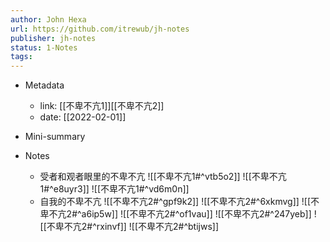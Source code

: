 ```yaml
---
author: John Hexa
url: https://github.com/itrewub/jh-notes
publisher: jh-notes
status: 1-Notes
tags: 
---
```

- Metadata
	- link:  [[不卑不亢1]][[不卑不亢2]]
	- date: [[2022-02-01]]
- Mini-summary

- Notes
	- 受者和观者眼里的不卑不亢
![[不卑不亢1#^vtb5o2]]
![[不卑不亢1#^e8uyr3]]
![[不卑不亢1#^vd6m0n]]
	- 自我的不卑不亢
![[不卑不亢2#^gpf9k2]]
![[不卑不亢2#^6xkmvg]]
![[不卑不亢2#^a6ip5w]]
![[不卑不亢2#^of1vau]]
![[不卑不亢2#^247yeb]]
![[不卑不亢2#^rxinvf]]
![[不卑不亢2#^btijws]]